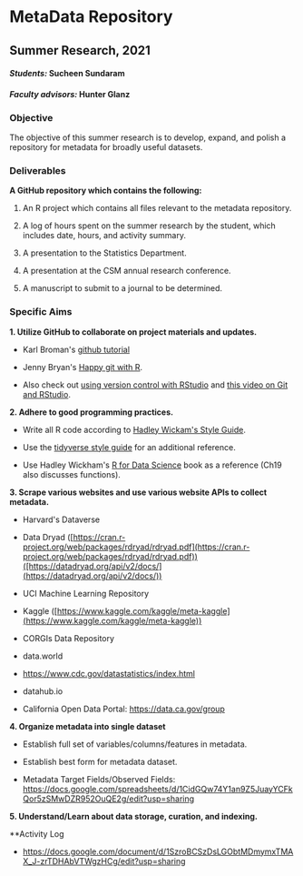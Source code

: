 # MetaData Repository
## Summer Research, 2021

#### _Students:_ Sucheen Sundaram

#### _Faculty advisors:_ Hunter Glanz

### Objective

The objective of this summer research is to develop, expand, and polish a repository for metadata for broadly useful datasets.

### Deliverables

**A GitHub repository which contains the following:**

1.  An R project which contains all files relevant to the metadata repository.

2.  A log of hours spent on the summer research by the student, which includes date, hours, and activity summary.

3.  A presentation to the Statistics Department.

4.  A presentation at the CSM annual research conference.

5.  A manuscript to submit to a journal to be determined.

### Specific Aims

**1.  Utilize GitHub to collaborate on project materials and updates.**

  * Karl Broman's [github tutorial](http://kbroman.org/github_tutorial/)

  * Jenny Bryan's [Happy git with R](http://happygitwithr.com/).
  
  * Also check out [using version control with RStudio](https://support.rstudio.com/hc/en-us/articles/200532077-Version-Control-with-Git-and-SVN) and [this video on Git and RStudio](https://www.rstudio.com/resources/webinars/rstudio-essentials-webinar-series-managing-part-2/).


**2.  Adhere to good programming practices.**
  
  * Write all R code according to [Hadley Wickam's Style Guide](http://adv-r.had.co.nz/Style.html).
  
  * Use the [tidyverse style guide](http://style.tidyverse.org/) for an additional reference.
  
  * Use Hadley Wickham's [R for Data Science](http://r4ds.had.co.nz/) book as a reference (Ch19 also discusses functions).
  
  
  **3.  Scrape various websites and use various website APIs to collect metadata.**  

  *  Harvard's Dataverse
  
  *  Data Dryad ([https://cran.r-project.org/web/packages/rdryad/rdryad.pdf](https://cran.r-project.org/web/packages/rdryad/rdryad.pdf))([https://datadryad.org/api/v2/docs/](https://datadryad.org/api/v2/docs/))
  
  *  UCI Machine Learning Repository
  
  *  Kaggle ([https://www.kaggle.com/kaggle/meta-kaggle](https://www.kaggle.com/kaggle/meta-kaggle))
  
  *  CORGIs Data Repository
  
  *  data.world
  *  https://www.cdc.gov/datastatistics/index.html
  *  datahub.io
  *  California Open Data Portal: https://data.ca.gov/group
  
  
   **4.  Organize metadata into single dataset**
  
  *  Establish full set of variables/columns/features in metadata.
  
  *  Establish best form for metadata dataset.
  *  Metadata Target Fields/Observed Fields: https://docs.google.com/spreadsheets/d/1CidGQw74Y1an9Z5JuayYCFkQor5zSMwDZR952OuQE2g/edit?usp=sharing
  
  
  **5. Understand/Learn about data storage, curation, and indexing.**
  
  
   **Activity Log

  *  https://docs.google.com/document/d/1SzroBCSzDsLGObtMDmymxTMAX_J-zrTDHAbVTWgzHCg/edit?usp=sharing
